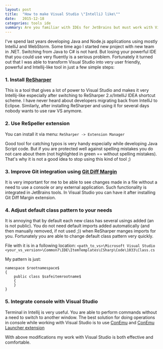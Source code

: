```yaml
---
layout: post
title:  "How to make Visual Studio \"IntelliJ like\""
date:   2015-12-18
categories: tools ide
summary: Are you familiar with IDEs for JetBrains but must work with Visual Studio? It is not a problem.
---
```


I've spend last years developing Java and Node.js applications using mostly IntelliJ and WebStorm. Some time ago I started 
new project with new team in .NET. Switching from Java to C\# is not hard. But losing your powerful IDE that you could 
use very fluently is a serious problem. 
Fortunately it turned out that I was able to transform Visual Studio into very user friendly, powerful and Intellij-like 
tool in just a few simple steps:

### 1. Install [ReSharper](https://www.jetbrains.com/resharper/)

This is a tool that gives a lot of power to Visual Studio and makes it very Intellij-like especially after switching to 
ReSharper 2.x/IntelliJ IDEA shortcut scheme. I have never heard about developers migrating back from IntelliJ to Eclipse. 
Similarly, after installing ReSharper and using it for several days nobody wants to use raw VS anymore.

### 2. Use ReSpeller extension

You can install it via menu:
`ReSharper -> Extension Manager`

Good tool for catching typos is very handy especially while developing Java Script code. But if you are protected 
well against spelling mistakes you do not care about them (not highlighted in green == without spelling mistakes). 
That's why it is not a good idea to stop using this kind of tool ;)

### 3. Improve Git integration using [Git Diff Margin](https://visualstudiogallery.msdn.microsoft.com/cf49cf30-2ca6-4ea0-b7cc-6a8e0dadc1a8)

It is very important for me to be able to see changes made in a file without a need to use a console or any external application.
Such functionality is integrated in JetBrains tools. In Visual Studio you can have it after installing Git Diff Margin extension.

### 4. Adjust default class pattern to your needs

It is annoying that by default each new class has several usings added (an is not public). 
You do not need default imports added automatically (and then manually removed, if not used ;)) when ReSharper manges 
imports for you. Fortunately you are able to change default class pattern very quickly.

File with it is in a following location:
`<path_to_vs>\Microsoft Visual Studio <your_vs_version>\Common7\IDE\ItemTemplates\CSharp\Code\1033\Class.cs`

My pattern is just:

```
namespace $rootnamespace$
{
    public class $safeitemrootname$
    {
    }
}
```

### 5. Integrate console with Visual Studio

Terminal in Intellij is very useful. You are able to perform commands without a need to switch to another window. 
The best solution for doing operations in console while working with Visual Studio is to use 
[ConEmu](https://conemu.github.io/) and [ConEmu Launcher extension](https://visualstudiogallery.msdn.microsoft.com/1ce30e82-c27c-40fd-b2d8-310ab234ab74)

With above modifications my work with Visual Studio is both effective and comfortable.